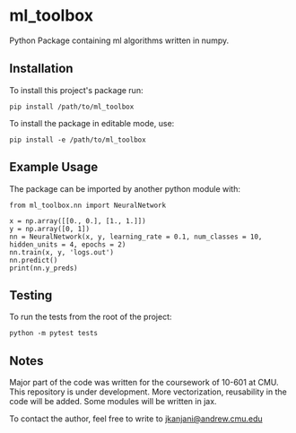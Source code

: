 # ml_toolbox
Python Package containing ml algorithms written in numpy.

## Installation
To install this project's package run:

```
pip install /path/to/ml_toolbox
```

To install the package in editable mode, use:

```
pip install -e /path/to/ml_toolbox
```

## Example Usage
The package can be imported by another python module with:

```
from ml_toolbox.nn import NeuralNetwork

x = np.array([[0., 0.], [1., 1.]])
y = np.array([0, 1])
nn = NeuralNetwork(x, y, learning_rate = 0.1, num_classes = 10, hidden_units = 4, epochs = 2)
nn.train(x, y, 'logs.out')
nn.predict()
print(nn.y_preds)
```

## Testing

To run the tests from the root of the project:
```
python -m pytest tests
```

## Notes
Major part of the code was written for the coursework of 10-601 at CMU. This repository is under development. 
More vectorization, reusability in the code will be added. Some modules will be written in jax.

To contact the author, feel free to write to jkanjani@andrew.cmu.edu

